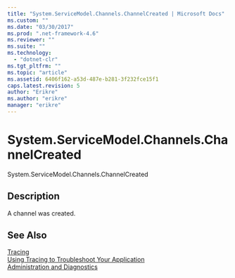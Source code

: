 ```yaml
---
title: "System.ServiceModel.Channels.ChannelCreated | Microsoft Docs"
ms.custom: ""
ms.date: "03/30/2017"
ms.prod: ".net-framework-4.6"
ms.reviewer: ""
ms.suite: ""
ms.technology: 
  - "dotnet-clr"
ms.tgt_pltfrm: ""
ms.topic: "article"
ms.assetid: 6406f162-a53d-487e-b281-3f232fce15f1
caps.latest.revision: 5
author: "Erikre"
ms.author: "erikre"
manager: "erikre"
---
```

# System.ServiceModel.Channels.ChannelCreated
System.ServiceModel.Channels.ChannelCreated  
  
## Description  
 A channel was created.  
  
## See Also  
 [Tracing](../../../../../docs/framework/wcf/diagnostics/tracing/tracing.md)   
 [Using Tracing to Troubleshoot Your Application](../../../../../docs/framework/wcf/diagnostics/tracing/using-tracing-to-troubleshoot-your-application.md)   
 [Administration and Diagnostics](../../../../../docs/framework/wcf/diagnostics/administration-and-diagnostics.md)